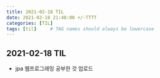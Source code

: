 ```yaml
---
title: 2021-02-18 TIL
date: 2021-02-18 21:48:00 +/-TTTT
categories: [TIL]
tags: [til]     # TAG names should always be lowercase
---
```

 
## 2021-02-18 TIL 
- jpa 웹프로그래밍 공부한 것 업로드